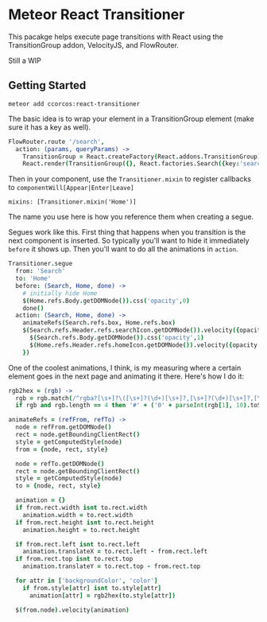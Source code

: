 # Meteor React Transitioner

This pacakge helps execute page transitions with React using the TransitionGroup addon, VelocityJS, and FlowRouter.

Still a WIP

## Getting Started

    meteor add ccorcos:react-transitioner

The basic idea is to wrap your element in a TransitionGroup element (make sure it has a key as well).

```coffee
FlowRouter.route '/search',
  action: (params, queryParams) ->
    TransitionGroup = React.createFactory(React.addons.TransitionGroup)
    React.render(TransitionGroup({}, React.factories.Search({key:'search'})), document.body)
```

Then in your component, use the `Transitioner.mixin` to register callbacks to `componentWill[Appear|Enter|Leave]`

    mixins: [Transitioner.mixin('Home')]

The name you use here is how you reference them when creating a segue.

Segues work like this. First thing that happens when you transition is the next component is inserted. So typically you'll want to hide it immediately `before` it shows up. Then you'll want to do all the animations in `action`.

```coffee
Transitioner.segue
  from: 'Search'
  to: 'Home'
  before: (Search, Home, done) ->
    # initially hide Home
    $(Home.refs.Body.getDOMNode()).css('opacity',0)
    done()
  action: (Search, Home, done) ->
    animateRefs(Search.refs.box, Home.refs.box)
    $(Search.refs.Header.refs.searchIcon.getDOMNode()).velocity({opacity:[0,1], easing:'ease-out', duration:200}, {complete: =>
      $(Search.refs.Body.getDOMNode()).css('opacity',1)
      $(Home.refs.Header.refs.homeIcon.getDOMNode()).velocity({opacity:[0,1], easing:'ease-out', duration:200}, {complete: done})
    })
```


One of the coolest animations, I think, is my measuring where a certain element goes in the next page and animating it there. Here's how I do it:

```coffee
rgb2hex = (rgb) ->
  rgb = rgb.match(/^rgba?[\s+]?\([\s+]?(\d+)[\s+]?,[\s+]?(\d+)[\s+]?,[\s+]?(\d+)[\s+]?/i)
  if rgb and rgb.length == 4 then '#' + ('0' + parseInt(rgb[1], 10).toString(16)).slice(-2) + ('0' + parseInt(rgb[2], 10).toString(16)).slice(-2) + ('0' + parseInt(rgb[3], 10).toString(16)).slice(-2) else ''

animateRefs = (refFrom, refTo) ->
  node = refFrom.getDOMNode()
  rect = node.getBoundingClientRect()
  style = getComputedStyle(node)
  from = {node, rect, style}

  node = refTo.getDOMNode()
  rect = node.getBoundingClientRect()
  style = getComputedStyle(node)
  to = {node, rect, style}

  animation = {}
  if from.rect.width isnt to.rect.width
    animation.width = to.rect.width
  if from.rect.height isnt to.rect.height
    animation.height = to.rect.height

  if from.rect.left isnt to.rect.left
    animation.translateX = to.rect.left - from.rect.left
  if from.rect.top isnt to.rect.top
    animation.translateY = to.rect.top - from.rect.top

  for attr in ['backgroundColor', 'color']
    if from.style[attr] isnt to.style[attr]
      animation[attr] = rgb2hex(to.style[attr])

  $(from.node).velocity(animation)
```



<!-- 


# React Transitioner

There are basically 3 types of transitions.

## Page Transitions

Suppose you are rendering pages to the `document.body` wrapped in a TransitionGroup. Then we can render `To` with opacity 0, compute the position changes, animate `From` to `To` then remove `From`. The description looks something like this:

    transitioner = 
      from: displayName or *
      to: displayName or *
      action: (From, To, done) ->
        # given the context of the From and To components. 
        # To has just been rendered to the body with opacity 0
        # animate From off coordinated with To in. Async callback


## Scene Transitions

Suppose we are changing the scene within a component. Maybe there are multiple conditional steps in a signup form that you want to meticulously transition in between. We use `this.state.scene` to keep track of the current scene. You can call `this.nextScene` to iniate the transition. These are simple transitions with no overlap. Animate out, then animate in.

    transitioner = 
      from: 'scene1'
      to: 'scene2'
      before: (done) ->
        # given this context
        # animate scene1 out and call the callback
        # scene2 will be inserted
      after: (done) ->
        # given this context
        # animate scene2 in and call the callback


 -->